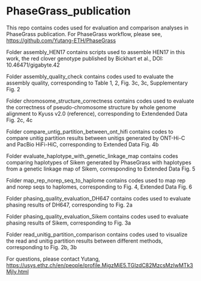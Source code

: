 # PhaseGrass_publication

This repo contains codes used for evaluation and comparison analyses in PhaseGrass publication. For PhaseGrass workflow, please see, https://github.com/Yutang-ETH/PhaseGrass

Folder assembly_HEN17 contains scripts used to assemble HEN17 in this work, the red clover genotype published by Bickhart et al., DOI: 10.46471/gigabyte.42

Folder assembly_quality_check contains codes used to evaluate the assembly quality, corresponding to Table 1, 2, Fig. 3c, 3c, Supplementary Fig. 2 

Folder chromosome_structure_correctness contains codes used to evaluate the correctness of pseudo-chromosome structure by whole genome alignment to Kyuss v2.0 (reference), corresponding to Extendended Data Fig. 2c, 4c

Folder compare_untig_partition_between_ont_hifi contains codes to compare unitig partition results between unitigs generated by ONT-Hi-C and PacBio HiFi-HiC, corresponding to Extended Data Fig. 4b

Folder evaluate_haplotype_with_genetic_linkage_map contains codes comparing haplotypes of Sikem generated by PhaseGrass with haplotypes from a genetic linkage map of Sikem, corresponding to Extended Data Fig. 5

Folder map_rep_norep_seq_to_haplome contains codes used to map rep and norep seqs to haplomes, corresponding to Fig. 4, Extended Data Fig. 6

Folder phasing_quality_evaluation_DH647 contains codes used to evaluate phasing results of DH647, corresponding to Fig. 2a

Folder phasing_quality_evaluation_Sikem contains codes used to evaluate phasing results of Sikem, corresponding to Fig. 3a

Folder read_unitig_partition_comparison contains codes used to visualize the read and unitig partition results between different methods, corresponding to Fig. 2b, 3b

For questions, please contact Yutang, https://usys.ethz.ch/en/people/profile.MjgzMjE5.TGlzdC82MzcsMzIwMTk3MjIy.html
